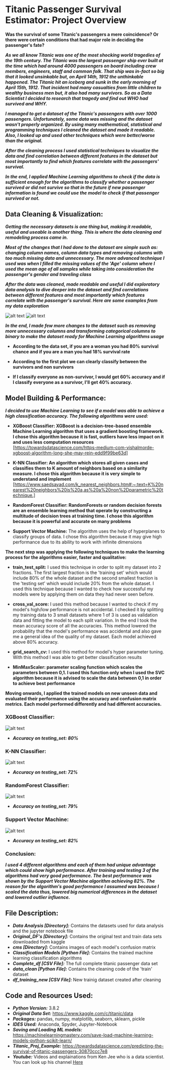 # Titanic Passenger Survival Estimator: Project Overview #
**Was the survival of some Titanic's passengers a mere coincidence? Or there were certain conditions that had major role in deciding the passenger's fate?**

***As we all know Titanic was one of the most shocking world tragedies of the 19th century. The Titanic was the largest passenger ship ever built at the time which had around 4000 passengers on board including crew members, engineers, staff and common folk. That ship was in-fact so big that it looked unsinkable but, on April 14th, 1912 the unthinkable happened. The Titanic hit an iceberg and sunk in the early morning of April 15th, 1912. That incident had many casualties from little children to wealthy business men but, it also had many survivors. So as a Data Scientist I decided to research that tragedy and find out WHO had survived and WHY.***

***I managed to get a dataset of the Titanic's passengers with over 1000 passengers. Unfortunately, some data was missing and the dataset wasn't properly organized. By using many mathematical, statistical and programming techniques I cleaned the dataset and made it readable. 
Also, I looked up and used other techniques which were better/worse than the original.***

***After the cleaning process I used statistical techniques to visualize the data and find correlation between different features in the dataset but most importantly to find which features correlate with the passengers' survival.***

***In the end, I applied Machine Learning algorithms to check if the data is sufficient enough for the algorithms to classify whether a passenger survived or did not survive so that in the future if new passenger information is found we could use the model to check if that passenger survived or not.***

## Data Cleaning & Visualization:
***Getting the necessary datasets is one thing but, making it readable, useful and useable is another thing. This is where the data cleaning and remodeling process came in.***

***Most of the changes that I had done to the dataset are simple such as: changing column names, column data types and removing columns with too much missing data and unnecessary. The more advanced technique I used was when I filled the missing values of the 'Age' column where I used the mean age of all samples while taking into consideration the passenger's gender and traveling class***

***After the data was cleaned, made readable and useful I did exploratory data analysis to dive deeper into the dataset and find correlations between different features and most importantly which features correlate with the passenger's survival. Here are some examples from my data exploration***

![alt text][plot2] ![alt text][plot4]

[plot2]: https://github.com/AlexOsokin97/titanic_casualties_proj/blob/master/Data_Analysis/MaleFemaleSurvived.png "MaleFemaleSurvived"
[plot4]: https://github.com/AlexOsokin97/titanic_casualties_proj/blob/master/Data_Analysis/fig.png "Survivals/Deaths in each gender "

***In the end, I made few more changes to the dataset such as removing more unnecessary columns and transforming categorical columns to binary to make the dataset ready for Machine Learning algorithms usage***

* **According to the data set, if you are a woman you had 80% survival chance and if you are a man you had 18% survival rate** 

* **According to the first plot we can clearly classify between the survivors and non survivors**

* **If I classify everyone as non-survivor, I would get 60% accuracy and if I classify everyone as a survivor, I'll get 40% accuracy.**

## Model Building & Performance:
***I decided to use Machine Learning to see if a model was able to achieve a high classification accuracy. The following algorithms were used:***

* **XGBoost Classifier: XGBoost is a decision-tree-based ensemble Machine Learning algorithm that uses a gradient boosting framework. I chose this algorithm because it is fast, outliers have less impact on it and uses less computation resources** [https://towardsdatascience.com/https-medium-com-vishalmorde-xgboost-algorithm-long-she-may-rein-edd9f99be63d]

* **K-NN Classifier: An algorithm which stores all given cases and classifies them to K amount of neighbors based on a similarity measure. I chose this algorithm because it is very simple to understand and implement** [https://www.saedsayad.com/k_nearest_neighbors.htm#:~:text=K%20nearest%20neighbors%20is%20a,as%20a%20non%2Dparametric%20technique.]

* **RandomForest Classifier: RandomForests or random decision forests are an ensemble learning method that operate by constructing a multitude of decision trees at training time. I chose this algorithm because it is powerful and accurate on many problems** 

* **Support Vector Machine:** The algorithm uses the help of hyperplanes to classify groups of data. I chose this algorithm because it may give high performance due to its ability to work with infinite dimensions

**The next step was applying the following techniques to make the learning process for the algorithms easier, faster and qualitative:**

* **train_test_split:** I used this technique in order to split my dataset into 2 fractions. The first largest fraction is the 'training set' which would include 80% of the whole dataset and the second smallest fraction is the 'testing set' which would include 20% from the whole dataset. I used this technique because I wanted to check how successful my models were by applying them on data they had never seen before.

* **cross_val_score:** I used this method because I wanted to check if my model's high/low performance is not accidental. I checked it by splitting my training data to 3 small datasets where 1 of 3 is used as validation data and fitting the model to each split variation. In the end I took the mean accuracy score of all the accuracies. This method lowered the probability that the model's performance was accidental and also gave me a general idea of the quality of my dataset. Each model achieved above 80% accuracy.

* **grid_search_cv:** I used this method for model's hyper parameter tuning. With this method I was able to get better classification results

* **MinMaxScaler: parameter scaling function which scales the parameters between 0,1. I used this function only when I used the SVC algorithm because it is advised to scale the data between 0,1 in order to achieve best performance**

**Moving onwards, I applied the trained models on new unseen data and evaluated their performance using the accuracy and confusion matrix metrics. Each model performed differently and had different accuracies.**

### XGBoost Classifier:
![alt text][plot1]

* ***Accuracy on testing_set: 80%*** 

### K-NN Classifier:
![alt text][plot3]

* ***Accuracy on testing_set: 72%*** 

### RandomForest Classifier:
![alt text][plot5]

* ***Accuracy on testing_set: 79%*** 

### Support Vector Machine:
![alt text][plot6]

* ***Accuracy on testing_set: 82%***

[plot1]: https://github.com/AlexOsokin97/titanic_casualties_proj/blob/master/cms/xgb_cm.png "xgbcm"
[plot3]: https://github.com/AlexOsokin97/titanic_casualties_proj/blob/master/cms/knc_cm.png "knccm"
[plot5]: https://github.com/AlexOsokin97/titanic_casualties_proj/blob/master/cms/rfc_cm.png "rfccm"
[plot6]: https://github.com/AlexOsokin97/titanic_casualties_proj/blob/master/cms/svc_cm.png "svmcm"

### Conclusion:
***I used 4 different algorithms and each of them had unique advantage which could show high performance. After training and testing 3 of the algorithms had very good performance. The best performance was shown by the Support Vector Machine algorithm achieving 82%. The reason for the algorithm's good performance I assumed was because I scaled the data thus, lowered big numerical differences in the dataset and lowered outlier influence.***

## File Description:
* ***Data Analysis [Directory]:*** Contains the datasets used for data analysis and the jupyter notebook file
* ***Original_DF's [Directory]:*** Contains the original test and train data sets downloaded from kaggle
* ***cms [Directory]:*** Contains images of each model's confusion matrix
* ***Classification Models [Python File]:*** Contains the trained machine learning classification algorithms 
* ***Complete_df [CSV File]:*** The full complete titanic passenger data set
* ***data_clean [Python File]:*** Contains the cleaning code of the 'train' dataset
* ***df_training_new [CSV File]:*** New trainig dataset created after cleaning

## Code and Resources Used:
* ***Python Version:*** 3.8.2
* ***Original Data Set:*** <https://www.kaggle.com/c/titanic/data>
* ***Packages:*** pandas, numpy, matplotlib, seaborn, sklearn, pickle
* ***IDES Used:*** Anaconda, Spyder, Jupyter-Notebook
* ***Saving and Loading ML models:*** <https://machinelearningmastery.com/save-load-machine-learning-models-python-scikit-learn/>
* ***Titanic_Proj_Example:*** <https://towardsdatascience.com/predicting-the-survival-of-titanic-passengers-30870ccc7e8>
* ***Youtube:*** Videos and explainations from Ken Jee who is a data scientist. You can look up his channel [Here](https://www.youtube.com/channel/UCiT9RITQ9PW6BhXK0y2jaeg)
